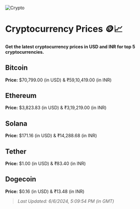 
![Crypto](https://www.techguide.com.au/wp-content/uploads/2020/11/crypto3.jpeg)

# Cryptocurrency Prices 🪙📈

#### Get the latest cryptocurrency prices in USD and INR for top 5 cryptocurrencies.

## Bitcoin

**Price:** $70,799.00 (in USD) & ₹59,10,419.00 (in INR)

## Ethereum

**Price:** $3,823.83 (in USD) & ₹3,19,219.00 (in INR)

## Solana

**Price:** $171.16 (in USD) & ₹14,288.68 (in INR)

## Tether

**Price:** $1.00 (in USD) & ₹83.40 (in INR)

## Dogecoin

**Price:** $0.16 (in USD) & ₹13.48 (in INR)

> _Last Updated: 6/6/2024, 5:09:54 PM (in GMT)_
